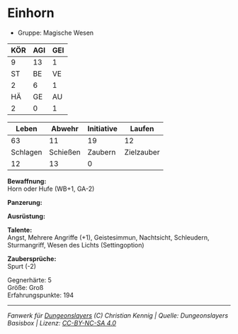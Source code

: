 # Einhorn  
- Gruppe: Magische Wesen  

| KÖR | AGI | GEI |  
| --- | --- | --- |  
| 9   | 13  | 1   |
| ST  | BE  | VE  |  
| 2   | 6   | 1   |
| HÄ  | GE  | AU  |  
| 2   | 0   | 1   |


| Leben    | Abwehr   | Initiative | Laufen     |
| -------- | -------- | ---------- | ---------- |
| 63       | 11       | 19         | 12         |
| Schlagen | Schießen | Zaubern    | Zielzauber |
| 12       | 13       | 0          |            |

**Bewaffnung:**  
Horn oder Hufe (WB+1, GA-2)

**Panzerung:**  


**Ausrüstung:**  


**Talente:**  
Angst, Mehrere Angriffe (+1), Geistesimmun, Nachtsicht, Schleudern, Sturmangriff, Wesen des Lichts (Settingoption)

**Zaubersprüche:**  
Spurt (-2)

Gegnerhärte: 5  
Größe: Groß  
Erfahrungspunkte: 194  



___
*Fanwerk für [Dungeonslayers](https://www.dungeonslayers.net/) (C) Christian Kennig | Quelle: Dungeonslayers Basisbox | Lizenz: [CC-BY-NC-SA 4.0](https://creativecommons.org/licenses/by-nc-sa/4.0/deed.de)*